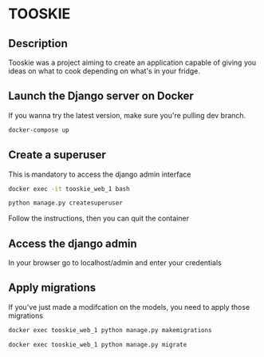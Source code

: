# TOOSKIE

## Description

Tooskie was a project aiming to create an application capable of giving you ideas on what to cook depending on what's in your fridge.

## Launch the Django server on Docker

If you wanna try the latest version, make sure you're pulling dev branch.

```sh
docker-compose up
```

## Create a superuser

This is mandatory to access the django admin interface

```sh
docker exec -it tooskie_web_1 bash

python manage.py createsuperuser
```

Follow the instructions, then you can quit the container

## Access the django admin

In your browser go to localhost/admin and enter your credentials

## Apply migrations

If you've just made a modifcation on the models, you need to apply those migrations

```sh
docker exec tooskie_web_1 python manage.py makemigrations

docker exec tooskie_web_1 python manage.py migrate
```
